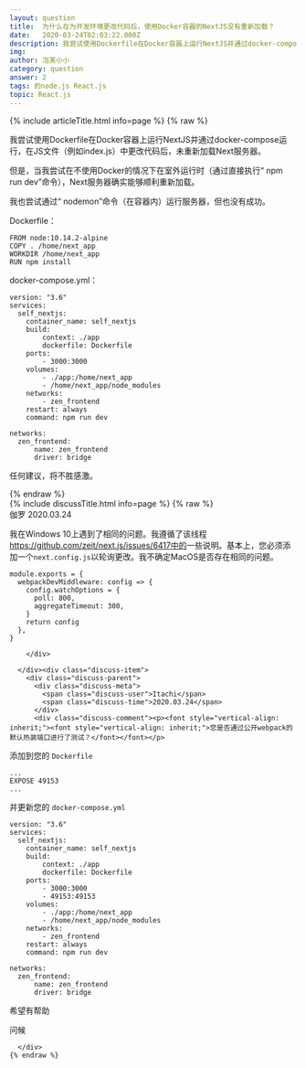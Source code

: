 ```yaml
---
layout: question
title:  为什么在为开发环境更改代码后，使用Docker容器的NextJS没有重新加载？
date:   2020-03-24T02:03:22.000Z
description: 我尝试使用Dockerfile在Docker容器上运行NextJS并通过docker-compose运行，在JS文件（例如index.js）中更改代码后，...
img: 
author: 泡芙小小
category: question
answer: 2
tags: 的node.js React.js
topic: React.js
---
```

<div class="article-root">
  <div class="article">
    {% include articleTitle.html info=page %}
    {% raw %}
    <div class="article-content"><p><font style="vertical-align: inherit;"><font style="vertical-align: inherit;">我尝试使用Dockerfile在Docker容器上运行NextJS并通过docker-compose运行，在JS文件（例如index.js）中更改代码后，未重新加载Next服务器。</font></font></p>

<p><font style="vertical-align: inherit;"><font style="vertical-align: inherit;">但是，当我尝试在不使用Docker的情况下在室外运行时（通过直接执行“ npm run dev”命令），Next服务器确实能够顺利重新加载。</font></font></p>

<p><font style="vertical-align: inherit;"><font style="vertical-align: inherit;">我也尝试通过“ nodemon”命令（在容器内）运行服务器，但也没有成功。</font></font></p>

<p><font style="vertical-align: inherit;"><font style="vertical-align: inherit;">Dockerfile：</font></font></p>

<pre><code>FROM node:10.14.2-alpine<font></font>
COPY . /home/next_app<font></font>
WORKDIR /home/next_app<font></font>
RUN npm install<font></font>
</code></pre>

<p><font style="vertical-align: inherit;"><font style="vertical-align: inherit;">docker-compose.yml：</font></font></p>

<pre><code>version: "3.6"<font></font>
services:<font></font>
  self_nextjs:<font></font>
    container_name: self_nextjs<font></font>
    build:<font></font>
        context: ./app<font></font>
        dockerfile: Dockerfile<font></font>
    ports:<font></font>
        - 3000:3000<font></font>
    volumes:<font></font>
        - ./app:/home/next_app<font></font>
        - /home/next_app/node_modules<font></font>
    networks:<font></font>
        - zen_frontend<font></font>
    restart: always<font></font>
    command: npm run dev<font></font>
<font></font>
networks:<font></font>
  zen_frontend:<font></font>
      name: zen_frontend<font></font>
      driver: bridge<font></font>
</code></pre>

<p><font style="vertical-align: inherit;"><font style="vertical-align: inherit;">任何建议，将不胜感激。</font></font></p></div>
    {% endraw %}
  </div>

  <div class="discuss-wrapper">
    {% include discussTitle.html info=page %}
    {% raw %}
    <div class="discuss-item">
        <div class="discuss-parent">
          <div class="discuss-meta">
            <span class="discuss-user">伽罗</span>
            <span class="discuss-time">2020.03.24</span>
          </div>
          <div class="discuss-comment"><p><font style="vertical-align: inherit;"><font style="vertical-align: inherit;">我在Windows 10上遇到了相同的问题。我遵循了该线程</font></font><a href="https://github.com/zeit/next.js/issues/6417" rel="nofollow noreferrer"><font style="vertical-align: inherit;"><font style="vertical-align: inherit;">https://github.com/zeit/next.js/issues/6417中的</font></font></a><font style="vertical-align: inherit;"><font style="vertical-align: inherit;">一些说明</font><font style="vertical-align: inherit;">。</font><font style="vertical-align: inherit;">基本上，您必须添加一个</font></font><code>next.config.js</code><font style="vertical-align: inherit;"><font style="vertical-align: inherit;">以轮询更改。</font><font style="vertical-align: inherit;">我不确定MacOS是否存在相同的问题。</font></font></p>

<pre><code>module.exports = {<font></font>
  webpackDevMiddleware: config =&gt; {<font></font>
    config.watchOptions = {<font></font>
      poll: 800,<font></font>
      aggregateTimeout: 300,<font></font>
    }<font></font>
    return config<font></font>
  },<font></font>
}<font></font>
</code></pre></div>
        </div>
        
      </div><div class="discuss-item">
        <div class="discuss-parent">
          <div class="discuss-meta">
            <span class="discuss-user">Itachi</span>
            <span class="discuss-time">2020.03.24</span>
          </div>
          <div class="discuss-comment"><p><font style="vertical-align: inherit;"><font style="vertical-align: inherit;">您是否通过公开webpack的默认热装端口进行了测试？</font></font></p>

<p><font style="vertical-align: inherit;"><font style="vertical-align: inherit;">添加到您的 </font></font><code>Dockerfile</code></p>

<pre><code>...<font></font>
EXPOSE 49153<font></font>
...<font></font>
</code></pre>

<p><font style="vertical-align: inherit;"><font style="vertical-align: inherit;">并更新您的 </font></font><code>docker-compose.yml</code></p>

<pre><code>version: "3.6"<font></font>
services:<font></font>
  self_nextjs:<font></font>
    container_name: self_nextjs<font></font>
    build:<font></font>
        context: ./app<font></font>
        dockerfile: Dockerfile<font></font>
    ports:<font></font>
        - 3000:3000<font></font>
        - 49153:49153<font></font>
    volumes:<font></font>
        - ./app:/home/next_app<font></font>
        - /home/next_app/node_modules<font></font>
    networks:<font></font>
        - zen_frontend<font></font>
    restart: always<font></font>
    command: npm run dev<font></font>
<font></font>
networks:<font></font>
  zen_frontend:<font></font>
      name: zen_frontend<font></font>
      driver: bridge<font></font>
</code></pre>

<p><font style="vertical-align: inherit;"><font style="vertical-align: inherit;">希望有帮助</font></font></p>

<p><font style="vertical-align: inherit;"><font style="vertical-align: inherit;">问候</font></font></p></div>
        </div>
        
      </div>
    {% endraw %}
  </div>
<div>
